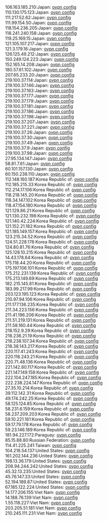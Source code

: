 106.163.185.210:Japan: [ovpn config](vpn/106_163_185_210.ovpn)  
110.130.175.123:Japan: [ovpn config](vpn/110_130_175_123.ovpn)  
111.217.52.62:Japan: [ovpn config](vpn/111_217_52_62.ovpn)  
111.99.154.50:Japan: [ovpn config](vpn/111_99_154_50.ovpn)  
118.154.236.205:Japan: [ovpn config](vpn/118_154_236_205.ovpn)  
118.241.240.158:Japan: [ovpn config](vpn/118_241_240_158.ovpn)  
119.25.169.15:Japan: [ovpn config](vpn/119_25_169_15.ovpn)  
121.105.107.217:Japan: [ovpn config](vpn/121_105_107_217.ovpn)  
121.3.179.16:Japan: [ovpn config](vpn/121_3_179_16.ovpn)  
126.125.49.212:Japan: [ovpn config](vpn/126_125_49_212.ovpn)  
150.249.124.223:Japan: [ovpn config](vpn/150_249_124_223.ovpn)  
152.165.14.208:Japan: [ovpn config](vpn/152_165_14_208.ovpn)  
180.57.61.102:Japan: [ovpn config](vpn/180_57_61_102.ovpn)  
207.65.233.20:Japan: [ovpn config](vpn/207_65_233_20.ovpn)  
219.100.37.114:Japan: [ovpn config](vpn/219_100_37_114.ovpn)  
219.100.37.146:Japan: [ovpn config](vpn/219_100_37_146.ovpn)  
219.100.37.163:Japan: [ovpn config](vpn/219_100_37_163.ovpn)  
219.100.37.177:Japan: [ovpn config](vpn/219_100_37_177.ovpn)  
219.100.37.179:Japan: [ovpn config](vpn/219_100_37_179.ovpn)  
219.100.37.181:Japan: [ovpn config](vpn/219_100_37_181.ovpn)  
219.100.37.186:Japan: [ovpn config](vpn/219_100_37_186.ovpn)  
219.100.37.198:Japan: [ovpn config](vpn/219_100_37_198.ovpn)  
219.100.37.207:Japan: [ovpn config](vpn/219_100_37_207.ovpn)  
219.100.37.221:Japan: [ovpn config](vpn/219_100_37_221.ovpn)  
219.100.37.26:Japan: [ovpn config](vpn/219_100_37_26.ovpn)  
219.100.37.30:Japan: [ovpn config](vpn/219_100_37_30.ovpn)  
219.100.37.49:Japan: [ovpn config](vpn/219_100_37_49.ovpn)  
219.100.37.9:Japan: [ovpn config](vpn/219_100_37_9.ovpn)  
219.100.37.98:Japan: [ovpn config](vpn/219_100_37_98.ovpn)  
27.95.134.147:Japan: [ovpn config](vpn/27_95_134_147.ovpn)  
58.81.7.61:Japan: [ovpn config](vpn/58_81_7_61.ovpn)  
60.101.157.130:Japan: [ovpn config](vpn/60_101_157_130.ovpn)  
60.150.238.110:Japan: [ovpn config](vpn/60_150_238_110.ovpn)  
112.148.160.187:Korea Republic of: [ovpn config](vpn/112_148_160_187.ovpn)  
112.185.215.33:Korea Republic of: [ovpn config](vpn/112_185_215_33.ovpn)  
112.214.17.106:Korea Republic of: [ovpn config](vpn/112_214_17_106.ovpn)  
118.218.145.20:Korea Republic of: [ovpn config](vpn/118_218_145_20.ovpn)  
118.34.147.102:Korea Republic of: [ovpn config](vpn/118_34_147_102.ovpn)  
118.47.154.180:Korea Republic of: [ovpn config](vpn/118_47_154_180.ovpn)  
121.129.86.21:Korea Republic of: [ovpn config](vpn/121_129_86_21.ovpn)  
121.130.232.198:Korea Republic of: [ovpn config](vpn/121_130_232_198.ovpn)  
121.140.42.224:Korea Republic of: [ovpn config](vpn/121_140_42_224.ovpn)  
121.152.21.182:Korea Republic of: [ovpn config](vpn/121_152_21_182.ovpn)  
121.185.149.157:Korea Republic of: [ovpn config](vpn/121_185_149_157.ovpn)  
123.215.34.52:Korea Republic of: [ovpn config](vpn/123_215_34_52.ovpn)  
124.51.228.178:Korea Republic of: [ovpn config](vpn/124_51_228_178.ovpn)  
124.80.81.76:Korea Republic of: [ovpn config](vpn/124_80_81_76.ovpn)  
125.128.10.215:Korea Republic of: [ovpn config](vpn/125_128_10_215.ovpn)  
14.43.178.64:Korea Republic of: [ovpn config](vpn/14_43_178_64.ovpn)  
175.118.44.20:Korea Republic of: [ovpn config](vpn/175_118_44_20.ovpn)  
175.197.106.101:Korea Republic of: [ovpn config](vpn/175_197_106_101.ovpn)  
175.212.231.139:Korea Republic of: [ovpn config](vpn/175_212_231_139.ovpn)  
175.213.149.69:Korea Republic of: [ovpn config](vpn/175_213_149_69.ovpn)  
182.215.145.81:Korea Republic of: [ovpn config](vpn/182_215_145_81.ovpn)  
183.99.217.99:Korea Republic of: [ovpn config](vpn/183_99_217_99.ovpn)  
203.123.195.123:Korea Republic of: [ovpn config](vpn/203_123_195_123.ovpn)  
210.97.94.106:Korea Republic of: [ovpn config](vpn/210_97_94_106.ovpn)  
211.177.136.235:Korea Republic of: [ovpn config](vpn/211_177_136_235.ovpn)  
211.34.223.156:Korea Republic of: [ovpn config](vpn/211_34_223_156.ovpn)  
211.41.196.206:Korea Republic of: [ovpn config](vpn/211_41_196_206.ovpn)  
211.51.219.131:Korea Republic of: [ovpn config](vpn/211_51_219_131.ovpn)  
211.58.160.44:Korea Republic of: [ovpn config](vpn/211_58_160_44.ovpn)  
218.152.9.29:Korea Republic of: [ovpn config](vpn/218_152_9_29.ovpn)  
218.236.21.19:Korea Republic of: [ovpn config](vpn/218_236_21_19.ovpn)  
218.238.107.34:Korea Republic of: [ovpn config](vpn/218_238_107_34.ovpn)  
218.38.143.217:Korea Republic of: [ovpn config](vpn/218_38_143_217.ovpn)  
220.117.41.243:Korea Republic of: [ovpn config](vpn/220_117_41_243.ovpn)  
220.118.243.21:Korea Republic of: [ovpn config](vpn/220_118_243_21.ovpn)  
220.71.48.136:Korea Republic of: [ovpn config](vpn/220_71_48_136.ovpn)  
221.142.80.117:Korea Republic of: [ovpn config](vpn/221_142_80_117.ovpn)  
221.147.149.158:Korea Republic of: [ovpn config](vpn/221_147_149_158.ovpn)  
222.104.247.185:Korea Republic of: [ovpn config](vpn/222_104_247_185.ovpn)  
222.238.224.147:Korea Republic of: [ovpn config](vpn/222_238_224_147.ovpn)  
27.35.10.214:Korea Republic of: [ovpn config](vpn/27_35_10_214.ovpn)  
39.112.142.31:Korea Republic of: [ovpn config](vpn/39_112_142_31.ovpn)  
49.174.242.25:Korea Republic of: [ovpn config](vpn/49_174_242_25.ovpn)  
58.125.124.85:Korea Republic of: [ovpn config](vpn/58_125_124_85.ovpn)  
58.231.6.159:Korea Republic of: [ovpn config](vpn/58_231_6_159.ovpn)  
58.237.209.203:Korea Republic of: [ovpn config](vpn/58_237_209_203.ovpn)  
59.10.221.161:Korea Republic of: [ovpn config](vpn/59_10_221_161.ovpn)  
59.17.79.178:Korea Republic of: [ovpn config](vpn/59_17_79_178.ovpn)  
59.23.146.189:Korea Republic of: [ovpn config](vpn/59_23_146_189.ovpn)  
181.94.227.172:Paraguay: [ovpn config](vpn/181_94_227_172.ovpn)  
85.15.88.80:Russian Federation: [ovpn config](vpn/85_15_88_80.ovpn)  
114.41.225.241:Taiwan: [ovpn config](vpn/114_41_225_241.ovpn)  
104.218.54.137:United States: [ovpn config](vpn/104_218_54_137.ovpn)  
161.202.144.236:United States: [ovpn config](vpn/161_202_144_236.ovpn)  
198.13.36.179:United States: [ovpn config](vpn/198_13_36_179.ovpn)  
208.94.244.242:United States: [ovpn config](vpn/208_94_244_242.ovpn)  
45.32.13.235:United States: [ovpn config](vpn/45_32_13_235.ovpn)  
45.76.147.33:United States: [ovpn config](vpn/45_76_147_33.ovpn)  
52.194.189.87:United States: [ovpn config](vpn/52_194_189_87.ovpn)  
67.185.122.224:United States: [ovpn config](vpn/67_185_122_224.ovpn)  
14.177.206.155:Viet Nam: [ovpn config](vpn/14_177_206_155.ovpn)  
14.188.76.139:Viet Nam: [ovpn config](vpn/14_188_76_139.ovpn)  
1.55.118.227:Viet Nam: [ovpn config](vpn/1_55_118_227.ovpn)  
203.205.51.181:Viet Nam: [ovpn config](vpn/203_205_51_181.ovpn)  
210.245.111.231:Viet Nam: [ovpn config](vpn/210_245_111_231.ovpn)  
